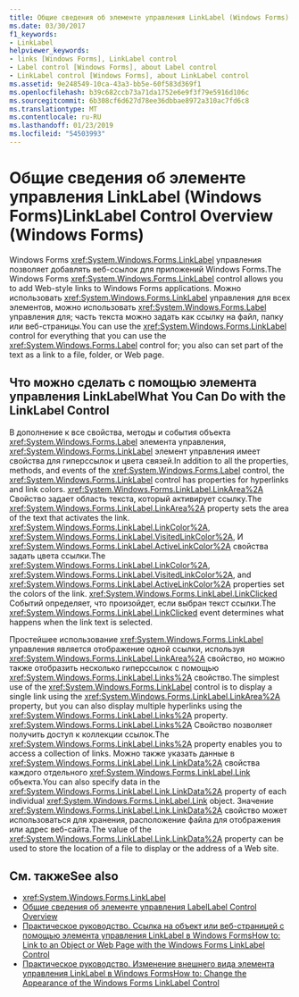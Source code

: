 ```yaml
---
title: Общие сведения об элементе управления LinkLabel (Windows Forms)
ms.date: 03/30/2017
f1_keywords:
- LinkLabel
helpviewer_keywords:
- links [Windows Forms], LinkLabel control
- Label control [Windows Forms], about Label control
- LinkLabel control [Windows Forms], about LinkLabel control
ms.assetid: 9e248549-10ca-43a3-bb5e-60f583d369f1
ms.openlocfilehash: b39c682ccb73a71da1752e6e9f3f79e5916d106c
ms.sourcegitcommit: 6b308cf6d627d78ee36dbbae8972a310ac7fd6c8
ms.translationtype: MT
ms.contentlocale: ru-RU
ms.lasthandoff: 01/23/2019
ms.locfileid: "54503993"
---
```

# <a name="linklabel-control-overview-windows-forms"></a><span data-ttu-id="d5d98-102">Общие сведения об элементе управления LinkLabel (Windows Forms)</span><span class="sxs-lookup"><span data-stu-id="d5d98-102">LinkLabel Control Overview (Windows Forms)</span></span>
<span data-ttu-id="d5d98-103">Windows Forms <xref:System.Windows.Forms.LinkLabel> управления позволяет добавлять веб-ссылок для приложений Windows Forms.</span><span class="sxs-lookup"><span data-stu-id="d5d98-103">The Windows Forms <xref:System.Windows.Forms.LinkLabel> control allows you to add Web-style links to Windows Forms applications.</span></span> <span data-ttu-id="d5d98-104">Можно использовать <xref:System.Windows.Forms.LinkLabel> управления для всех элементов, можно использовать <xref:System.Windows.Forms.Label> управления для; часть текста можно задать как ссылку на файл, папку или веб-страницы.</span><span class="sxs-lookup"><span data-stu-id="d5d98-104">You can use the <xref:System.Windows.Forms.LinkLabel> control for everything that you can use the <xref:System.Windows.Forms.Label> control for; you also can set part of the text as a link to a file, folder, or Web page.</span></span>  
  
## <a name="what-you-can-do-with-the-linklabel-control"></a><span data-ttu-id="d5d98-105">Что можно сделать с помощью элемента управления LinkLabel</span><span class="sxs-lookup"><span data-stu-id="d5d98-105">What You Can Do with the LinkLabel Control</span></span>  
 <span data-ttu-id="d5d98-106">В дополнение к все свойства, методы и события объекта <xref:System.Windows.Forms.Label> элемента управления, <xref:System.Windows.Forms.LinkLabel> элемент управления имеет свойства для гиперссылок и цвета связей.</span><span class="sxs-lookup"><span data-stu-id="d5d98-106">In addition to all the properties, methods, and events of the <xref:System.Windows.Forms.Label> control, the <xref:System.Windows.Forms.LinkLabel> control has properties for hyperlinks and link colors.</span></span> <span data-ttu-id="d5d98-107"><xref:System.Windows.Forms.LinkLabel.LinkArea%2A> Свойство задает область текста, который активирует ссылку.</span><span class="sxs-lookup"><span data-stu-id="d5d98-107">The <xref:System.Windows.Forms.LinkLabel.LinkArea%2A> property sets the area of the text that activates the link.</span></span> <span data-ttu-id="d5d98-108"><xref:System.Windows.Forms.LinkLabel.LinkColor%2A>, <xref:System.Windows.Forms.LinkLabel.VisitedLinkColor%2A>, И <xref:System.Windows.Forms.LinkLabel.ActiveLinkColor%2A> свойства задать цвета ссылки.</span><span class="sxs-lookup"><span data-stu-id="d5d98-108">The <xref:System.Windows.Forms.LinkLabel.LinkColor%2A>, <xref:System.Windows.Forms.LinkLabel.VisitedLinkColor%2A>, and <xref:System.Windows.Forms.LinkLabel.ActiveLinkColor%2A> properties set the colors of the link.</span></span> <span data-ttu-id="d5d98-109"><xref:System.Windows.Forms.LinkLabel.LinkClicked> Событий определяет, что произойдет, если выбран текст ссылки.</span><span class="sxs-lookup"><span data-stu-id="d5d98-109">The <xref:System.Windows.Forms.LinkLabel.LinkClicked> event determines what happens when the link text is selected.</span></span>  
  
 <span data-ttu-id="d5d98-110">Простейшее использование <xref:System.Windows.Forms.LinkLabel> управления является отображение одной ссылки, используя <xref:System.Windows.Forms.LinkLabel.LinkArea%2A> свойство, но можно также отобразить несколько гиперссылок с помощью <xref:System.Windows.Forms.LinkLabel.Links%2A> свойство.</span><span class="sxs-lookup"><span data-stu-id="d5d98-110">The simplest use of the <xref:System.Windows.Forms.LinkLabel> control is to display a single link using the <xref:System.Windows.Forms.LinkLabel.LinkArea%2A> property, but you can also display multiple hyperlinks using the <xref:System.Windows.Forms.LinkLabel.Links%2A> property.</span></span> <span data-ttu-id="d5d98-111"><xref:System.Windows.Forms.LinkLabel.Links%2A> Свойство позволяет получить доступ к коллекции ссылок.</span><span class="sxs-lookup"><span data-stu-id="d5d98-111">The <xref:System.Windows.Forms.LinkLabel.Links%2A> property enables you to access a collection of links.</span></span> <span data-ttu-id="d5d98-112">Можно также указать данные в <xref:System.Windows.Forms.LinkLabel.Link.LinkData%2A> свойства каждого отдельного <xref:System.Windows.Forms.LinkLabel.Link> объекта.</span><span class="sxs-lookup"><span data-stu-id="d5d98-112">You can also specify data in the <xref:System.Windows.Forms.LinkLabel.Link.LinkData%2A> property of each individual <xref:System.Windows.Forms.LinkLabel.Link> object.</span></span> <span data-ttu-id="d5d98-113">Значение <xref:System.Windows.Forms.LinkLabel.Link.LinkData%2A> свойство может использоваться для хранения, расположение файла для отображения или адрес веб-сайта.</span><span class="sxs-lookup"><span data-stu-id="d5d98-113">The value of the <xref:System.Windows.Forms.LinkLabel.Link.LinkData%2A> property can be used to store the location of a file to display or the address of a Web site.</span></span>  
  
## <a name="see-also"></a><span data-ttu-id="d5d98-114">См. также</span><span class="sxs-lookup"><span data-stu-id="d5d98-114">See also</span></span>
- <xref:System.Windows.Forms.LinkLabel>
- [<span data-ttu-id="d5d98-115">Общие сведения об элементе управления Label</span><span class="sxs-lookup"><span data-stu-id="d5d98-115">Label Control Overview</span></span>](../../../../docs/framework/winforms/controls/label-control-overview-windows-forms.md)
- [<span data-ttu-id="d5d98-116">Практическое руководство. Ссылка на объект или веб-страницей с помощью элемента управления LinkLabel в Windows Forms</span><span class="sxs-lookup"><span data-stu-id="d5d98-116">How to: Link to an Object or Web Page with the Windows Forms LinkLabel Control</span></span>](../../../../docs/framework/winforms/controls/link-to-an-object-or-web-page-with-wf-linklabel-control.md)
- [<span data-ttu-id="d5d98-117">Практическое руководство. Изменение внешнего вида элемента управления LinkLabel в Windows Forms</span><span class="sxs-lookup"><span data-stu-id="d5d98-117">How to: Change the Appearance of the Windows Forms LinkLabel Control</span></span>](../../../../docs/framework/winforms/controls/how-to-change-the-appearance-of-the-windows-forms-linklabel-control.md)
